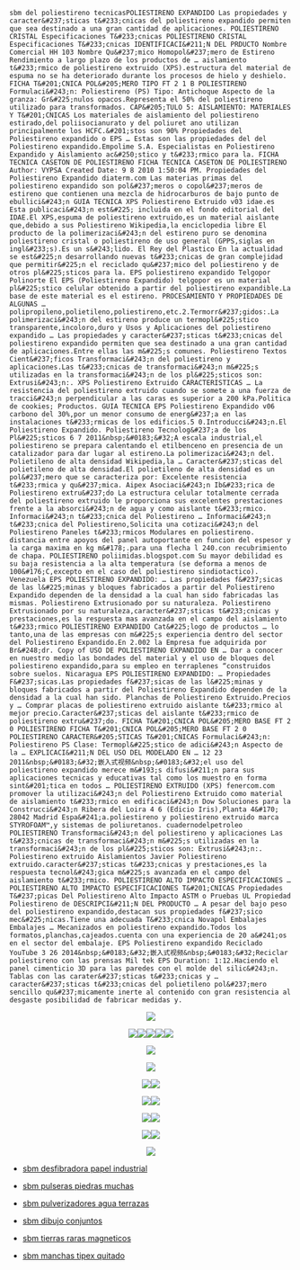 
```
sbm del poliestireno tecnicasPOLIESTIRENO EXPANDIDO Las propiedades y caracter&#237;sticas t&#233;cnicas del poliestireno expandido permiten que sea destinado a una gran cantidad de aplicaciones. POLIESTIRENO CRISTAL Especificaciones T&#233;cnicas POLIESTIRENO CRISTAL Especificaciones T&#233;cnicas IDENTIFICACI&#211;N DEL PRDUCTO Nombre Comercial HH 103 Nombre Qu&#237;mico Homopol&#237;mero de Estireno Rendimiento a largo plazo de los productos de … aislamiento t&#233;rmico de poliestireno extruido (XPS).estructura del material de espuma no se ha deteriorado durante los procesos de hielo y deshielo. FICHA T&#201;CNICA POL&#205;MERO TIPO FT 2 1 B POLIESTIRENO Formulaci&#243;n: Poliestireno (PS) Tipo: Antichoque Aspecto de la granza: Gr&#225;nulos opacos.Representa el 50% del poliestireno utilizado para transformados. CAP&#205;TULO 5: AISLAMIENTO: MATERIALES Y T&#201;CNICAS Los materiales de aislamiento del poliestireno estirado,del poliisocianurato y del poliuret ano utilizan principalmente los HCFC.&#201;stos son 90% Propiedades del Poliestireno expandido o EPS … Estas son las propiedades del del Poliestireno expandido.Empolime S.A. Especialistas en Poliestireno Expandido y Aislamiento ac&#250;stico y t&#233;rmico para la. FICHA TECNICA CASETON DE POLIESTIRENO FICHA TECNICA CASETON DE POLIESTIRENO Author: VYPSA Created Date: 9 8 2010 1:50:04 PM. Propiedades del Poliestireno Expandido diaterm.com Las materias primas del poliestireno expandido son pol&#237;meros o copol&#237;meros de estireno que contienen una mezcla de hidrocarburos de bajo punto de ebullici&#243;n GUIA TECNICA XPS Poliestireno Extruido v03 idae.es Esta publicaci&#243;n est&#225; incluida en el fondo editorial del IDAE.El XPS,espuma de poliestireno extruido,es un material aislante que,debido a sus Poliestireno Wikipedia,la enciclopedia libre El producto de la polimerizaci&#243;n del estireno puro se denomina poliestireno cristal o poliestireno de uso general (GPPS,siglas en ingl&#233;s).Es un s&#243;lido. El Rey del Plastico En la actualidad se est&#225;n desarrollando nuevas t&#233;cnicas de gran complejidad que permitir&#225;n el reciclado qu&#237;mico del poliestireno y de otros pl&#225;sticos para la. EPS poliestireno expandido Telgopor Polinorte El EPS (Poliestireno Expandido) telgopor es un material pl&#225;stico celular obtenido a partir del poliestireno expandible.La base de este material es el estireno. PROCESAMIENTO Y PROPIEDADES DE ALGUNAS … polipropileno,polietileno,poliestireno,etc.2.Termorr&#237;gidos:.La polimerizaci&#243;n del estireno produce un termopl&#225;stico transparente,incoloro,duro y Usos y Aplicaciones del poliestireno expandido … Las propiedades y caracter&#237;sticas t&#233;cnicas del poliestireno expandido permiten que sea destinado a una gran cantidad de aplicaciones.Entre ellas las m&#225;s comunes. Poliestireno Textos Cient&#237;ficos Transformaci&#243;n del poliestireno y aplicaciones.Las t&#233;cnicas de transformaci&#243;n m&#225;s utilizadas en la transformaci&#243;n de los pl&#225;sticos son: Extrusi&#243;n:. XPS Poliestireno Extruido CARACTERISTICAS … La resistencia del poliestireno extruido cuando se somete a una fuerza de tracci&#243;n perpendicular a las caras es superior a 200 kPa.Politica de cookies; Productos. GUIA TECNICA EPS Poliestireno Expandido v06 carbono del 30%,por un menor consumo de energ&#237;a en las instalaciones t&#233;rmicas de los edificios.5 0.Introducci&#243;n.El Poliestireno Expandido. Poliestireno Tecnolog&#237;a de los Pl&#225;sticos 6 7 2011&nbsp;&#0183;&#32;A escala industrial,el poliestireno se prepara calentando el etilbenceno en presencia de un catalizador para dar lugar al estireno.La polimerizaci&#243;n del. Polietileno de alta densidad Wikipedia,la … Caracter&#237;sticas del polietileno de alta densidad.El polietileno de alta densidad es un pol&#237;mero que se caracteriza por: Excelente resistencia t&#233;rmica y qu&#237;mica. Aipex Asociaci&#243;n Ib&#233;rica de Poliestireno extru&#237;do La estructura celular totalmente cerrada del poliestireno extruido le proporciona sus excelentes prestaciones frente a la absorci&#243;n de agua y como aislante t&#233;rmico. Informaci&#243;n t&#233;cnica del Poliestireno … Informaci&#243;n t&#233;cnica del Poliestireno,Solicita una cotizaci&#243;n del Poliestireno Paneles t&#233;rmicos Modulares en poliestireno. distancia entre apoyos del panel autoportante en funcion del espesor y la carga maxima en kg m&#178;.para una flecha l 240.con recubrimiento de chapa. POLIESTIRENO poliimidas.blogspot.com Su mayor debilidad es su baja resistencia a la alta temperatura (se deforma a menos de 100&#176;C,excepto en el caso del poliestireno sindiotactico). Venezuela EPS POLIESTIRENO EXPANDIDO: … Las propiedades f&#237;sicas de las l&#225;minas y bloques fabricados a partir del Poliestireno Expandido dependen de la densidad a la cual han sido fabricadas las mismas. Poliestireno Extrusionado por su naturaleza. Poliestireno Extrusionado por su naturaleza,caracter&#237;sticas t&#233;cnicas y prestaciones,es la respuesta mas avanzada en el campo del aislamiento t&#233;rmico POLIESTIRENO EXPANDIDO Cat&#225;logo de productos … lo tanto,una de las empresas con m&#225;s experiencia dentro del sector del Poliestireno Expandido.En 2.002 la Empresa fue adquirida por Br&#248;dr. Copy of USO DE POLIESTIRENO EXPANDIDO EN … Dar a conocer en nuestro medio las bondades del material y el uso de bloques del poliestireno expandido,para su empleo en terraplenes “construidos sobre suelos. Nicaragua EPS POLIESTIRENO EXPANDIDO: … Propiedades F&#237;sicas.Las propiedades f&#237;sicas de las l&#225;minas y bloques fabricados a partir del Poliestireno Expandido dependen de la densidad a la cual han sido. Planchas de Poliestireno Extruido.Precios y … Comprar placas de poliestireno extruido aislante t&#233;rmico al mejor precio.Caracter&#237;sticas del aislante t&#233;rmico de poliestireno extru&#237;do. FICHA T&#201;CNICA POL&#205;MERO BASE FT 2 0 POLIESTIRENO FICHA T&#201;CNICA POL&#205;MERO BASE FT 2 0 POLIESTIRENO CARACTER&#205;STICAS T&#201;CNICAS Formulaci&#243;n: Poliestireno PS Clase: Termopl&#225;stico de adici&#243;n Aspecto de la … EXPLICACI&#211;N DEL USO DEL MODELADO EN … 12 23 2011&nbsp;&#0183;&#32;嵌入式视频&nbsp;&#0183;&#32;el uso del poliestireno expandido merece m&#193;s difusi&#211;n para sus aplicaciones tecnicas y educativas tal como los muestro en forma sint&#201;tica en todos … POLIESTIRENO EXTRUIDO (XPS) fenercom.com promover la utilizaci&#243;n del Poliestireno Extruido como material de aislamiento t&#233;rmico en edificaci&#243;n Dow Soluciones para la Construcci&#243;n Ribera del Loira 4 6 (Edicio Iris),Planta 4&#170; 28042 Madrid Espa&#241;a.poliestireno y poliestireno extruido marca STYROFOAM™,y sistemas de poliuretanos. cuadernodelpetroleo POLIESTIRENO Transformaci&#243;n del poliestireno y aplicaciones Las t&#233;cnicas de transformaci&#243;n m&#225;s utilizadas en la transformaci&#243;n de los pl&#225;sticos son: Extrusi&#243;n:. Poliestireno extruido Aislamientos Javier Poliestireno extruido.caracter&#237;sticas t&#233;cnicas y prestaciones,es la respuesta tecnol&#243;gica m&#225;s avanzada en el campo del aislamiento t&#233;rmico. POLIESTIRENO ALTO IMPACTO ESPECIFICACIONES … POLIESTIRENO ALTO IMPACTO ESPECIFICACIONES T&#201;CNICAS Propiedades T&#237;picas Del Poliestireno Alto Impacto ASTM o Pruebas UL Propiedad Poliestireno de DESCRIPCI&#211;N DEL PRODUCTO … A pesar del bajo peso del poliestireno expandido,destacan sus propiedades f&#237;sico mec&#225;nicas.Tiene una adecuada T&#233;cnica Novapol Embalajes Embalajes … Mecanizados en poliestireno expandido.Todos los formatos,planchas,cajeados.cuenta con una experiencia de 20 a&#241;os en el sector del embalaje. EPS Poliestireno expandido Reciclado YouTube 3 26 2014&nbsp;&#0183;&#32;嵌入式视频&nbsp;&#0183;&#32;Reciclar poliestireno con las prensas Mil tek EPS Duration: 1:12.Haciendo el panel cimenticio 3D para las paredes con el molde del silic&#243;n. Tablas con las carater&#237;sticas t&#233;cnicas y … caracter&#237;sticas t&#233;cnicas del polietileno pol&#237;mero sencillo qu&#237;micamente inerte al contenido con gran resistencia al desgaste posibilidad de fabricar medidas y. 
```

<div align="center">

<a href="https://es-crusher.shibang-china.com/github&k=sbm+del+poliestireno+tecnicas"><img src="https://static.shibang-china.com/es/crusher/logo.jpg"></a>

<a href="https://es-crusher.shibang-china.com/github&k=sbm+del+poliestireno+tecnicas"><img src="https://static.shibang-china.com/es/crusher/index.jpg"></a><a href="https://es-crusher.shibang-china.com/material.htmlgithub&k=sbm+del+poliestireno+tecnicas"><img src="https://static.shibang-china.com/es/crusher/material.jpg"></a><a href="https://es-crusher.shibang-china.com/application.htmlgithub&k=sbm+del+poliestireno+tecnicas"><img src="https://static.shibang-china.com/es/crusher/application.jpg"></a><a href="https://es-crusher.shibang-china.com/aboutus.htmlgithub&k=sbm+del+poliestireno+tecnicas"><img src="https://static.shibang-china.com/es/crusher/aboutus.jpg"></a><a href="https://es-crusher.shibang-china.com/contact.htmlgithub&k=sbm+del+poliestireno+tecnicas"><img src="https://static.shibang-china.com/es/crusher/contact.jpg"></a>

<a href="https://es-crusher.shibang-china.com/github&k=sbm+del+poliestireno+tecnicas"><img src="https://static.shibang-china.com/es/crusher/banner.jpg"></a>

<a href="https://swt.shibang-china.com/github&k=sbm+del+poliestireno+tecnicas"><img src="https://static.shibang-china.com/es/crusher/text.jpg"></a>

<a href="https://swt.shibang-china.com/github&k=sbm+del+poliestireno+tecnicas"><img src="https://static.shibang-china.com/es/crusher/chat.jpg"></a><a href="https://es-crusher.shibang-china.com/contact.htmlgithub&k=sbm+del+poliestireno+tecnicas"><img src="https://static.shibang-china.com/es/crusher/message.jpg"></a>

<a href="https://es-crusher.shibang-china.com/products/pe.htmlgithub&k=sbm+del+poliestireno+tecnicas"><img src="https://static.shibang-china.com/es/crusher/pe.jpg"></a><a href="https://es-crusher.shibang-china.com/products/pf.htmlgithub&k=sbm+del+poliestireno+tecnicas"><img src="https://static.shibang-china.com/es/crusher/pf.jpg"></a>

<a href="https://es-crusher.shibang-china.com/products/hpt.htmlgithub&k=sbm+del+poliestireno+tecnicas"><img src="https://static.shibang-china.com/es/crusher/hpt.jpg"></a><a href="https://es-crusher.shibang-china.com/products/vsi.htmlgithub&k=sbm+del+poliestireno+tecnicas"><img src="https://static.shibang-china.com/es/crusher/vsi.jpg"></a>

<a href="https://es-crusher.shibang-china.com/products/klv.htmlgithub&k=sbm+del+poliestireno+tecnicas"><img src="https://static.shibang-china.com/es/crusher/klv.jpg"></a><a href="https://es-crusher.shibang-china.com/products/portable.htmlgithub&k=sbm+del+poliestireno+tecnicas"><img src="https://static.shibang-china.com/es/crusher/portable.jpg"></a>

<a href="https://swt.shibang-china.com/github&k=sbm+del+poliestireno+tecnicas"><img src="https://static.shibang-china.com/es/crusher/case.jpg"></a>

</div>


* [sbm desfibradora papel industrial](sbm%20desfibradora%20papel%20industrial.md)

* [sbm pulseras piedras muchas](sbm%20pulseras%20piedras%20muchas.md)

* [sbm pulverizadores agua terrazas](sbm%20pulverizadores%20agua%20terrazas.md)

* [sbm dibujo conjuntos](sbm%20dibujo%20conjuntos.md)

* [sbm tierras raras magneticos](sbm%20tierras%20raras%20magneticos.md)

* [sbm manchas tipex quitado](sbm%20manchas%20tipex%20quitado.md)